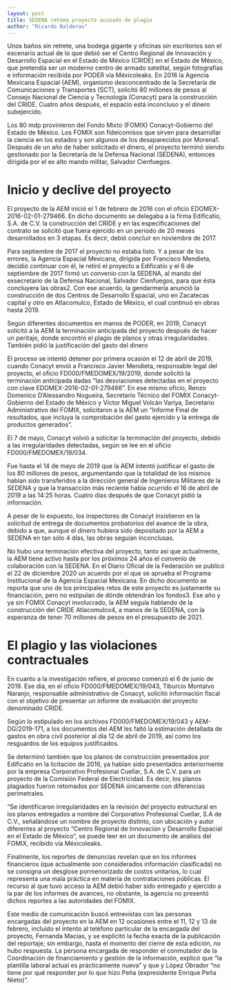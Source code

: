 ```yaml
---
layout: post
title: SEDENA retoma proyecto acusado de plagio
author: "Ricardo Balderas"
---
```


Unos baños sin retrete, una bodega gigante y oficinas sin escritorios son el escenario actual de lo que debió ser el Centro Regional de Innovación y Desarrollo Espacial en el Estado de México (CRIDE) en el Estado de México, que pretendía ser un moderno centro de armado satelital, según fotografías e información recibida por PODER vía Méxicoleaks. En 2016 la Agencia Mexicana Espacial (AEM), organismo desconcentrado de la Secretaría de Comunicaciones y Transportes (SCT), solicitó 80 millones de pesos al Consejo Nacional de Ciencia y Tecnología (Conacyt) para la construcción del CRIDE. Cuatro años después, el espacio está inconcluso y el dinero subejercido. 

Los 80 mdp provinieron del Fondo Mixto (FOMIX) Conacyt-Gobierno del Estado de México. Los FOMIX son fideicomisos que sirven para desarrollar la ciencia en los estados y son algunos de los desaparecidos por Morena1. Después de un año de haber solicitado el dinero, el proyecto terminó siendo gestionado por la Secretaría de la Defensa Nacional (SEDENA), entonces dirigida por el ex alto mando militar, Salvador Cienfuegos. 

# Inicio y declive del proyecto 

El proyecto de la AEM inició el 1 de febrero de 2016 con el oficio EDOMEX-2016-02-01-279466. En dicho documento se delegaba a la firma Edificatio, S.A. de C.V. la construcción del CRIDE y en las especificaciones del contrato se solicitó que fuera ejercido en un periodo de 20 meses desarrollados en 3 etapas. Es decir, debió concluir en noviembre de 2017. 

Para septiembre de 2017 el proyecto no estaba listo. Y a pesar de los errores, la Agencia Espacial Mexicana, dirigida por Francisco Mendieta, decidió continuar con él, le retiró el proyecto a Edificatio y el 6 de septiembre de 2017 firmó un convenio con la SEDENA, al mando del exsecretario de la Defensa Nacional, Salvador Cienfuegos, para que ésta concluyera las obras2. Con ese acuerdo, la gendarmería anunció la construcción de dos Centros de Desarrollo Espacial, uno en Zacatecas capital y otro en Atlacomulco, Estado de México, el cual continuó en obras hasta 2019. 

Según diferentes documentos en manos de PODER, en 2019, Conacyt solicitó a la AEM la terminación anticipada del proyecto después de hacer un peritaje, donde encontró el plagio de planos y otras irregularidades. También pidió la justificación del gasto del dinero

El proceso se intentó detener por primera ocasión el 12 de abril de 2019, cuando Conacyt envió a Francisco Javier Mendieta, responsable legal del proyecto, el oficio FD000/FMEDOMEX/19/2019, donde solicitó la terminación anticipada dadas “las desviaciones detectadas en el proyecto con clave EDOMEX-2016-02-01-279466”. En ese mismo oficio, Renzo Domenico D’Alessandro Nogueira, Secretario Técnico del FOMIX Conacyt-Gobierno del Estado de México y Víctor Miguel Volcán Variya, Secretario Administrativo del FOMIX, solicitaron a la AEM un “Informe Final de resultados, que incluya la comprobación del gasto ejercido y la entrega de productos generados”.

El 7 de mayo, Conacyt volvió a solicitar la terminación del proyecto, debido a las irregularidades detectadas, según se lee en el oficio FD000/FMEDOMEX/19/034.

Fue hasta el 14 de mayo de 2019 que la AEM intentó justificar el gasto de los 80 millones de pesos, argumentando que la totalidad de los mismos habían sido transferidos a la dirección general de Ingenieros Militares de la SEDENA y que la transacción más reciente había ocurrido el 16 de abril de 2019 a las 14:25 horas. Cuatro días después de que Conacyt pidió la información. 

A pesar de lo expuesto, los inspectores de Conacyt insistieron en la solicitud de entrega de documentos probatorios del avance de la obra, debido a que, aunque el dinero hubiera sido depositado por la AEM a SEDENA en tan sólo 4 días, las obras seguían inconclusas. 

No hubo una terminación efectiva del proyecto, tanto así que actualmente, la AEM tiene activo hasta por los próximos 24 años el convenio de colaboración con la SEDENA. En el Diario Oficial de la Federación se publicó el 22 de diciembre 2020 un acuerdo por el que se aprueba el Programa Institucional de la Agencia Espacial Mexicana. En dicho documento se reporta que uno de los principales retos de este proyecto es justamente su financiación, pero no estipulan de dónde obtendrán los fondos3. Ese año y ya sin FOMIX Conacyt involucrado, la AEM seguía hablando de la construcción del CRIDE Atlacomulco4, a manos de la SEDENA, con la esperanza de tener 70 millones de pesos en el presupuesto de 2021. 

# El plagio y las violaciones contractuales

En cuanto a la investigación refiere, el proceso comenzó el 6 de junio de 2019. Ese día, en el oficio FD000/FMEDOMEX/19/043, Tiburcio Montalvo Naranjo, responsable administrativo de Conacyt, solicitó información fiscal con el objetivo de presentar un informe de evaluación del proyecto denominado CRIDE. 

Según lo estipulado en los archivos FD000/FMEDOMEX/19/043 y AEM-DG/2019-171, a los documentos del AEM les faltó la estimación detallada de gastos en obra civil posterior al día 12 de abril de 2019, así como los resguardos de los equipos justificados.

Se determinó también que los planos de construcción presentados por Edificatio en la licitación de 2016, ya habían sido presentados anteriormente por la empresa Corporativo Profesional Cuellar, S.A. de C.V. para un proyecto de la Comisión Federal de Electricidad. Es decir, los planos plagiados fueron retomados por SEDENA únicamente con diferencias perimetrales.

“Se identificaron irregularidades en la revisión del proyecto estructural en los planos entregados a nombre del Corporativo Profesional Cuellar, S.A de C.V., señalándose un nombre de proyecto distinto, con ubicación y autor diferentes al proyecto “Centro Regional de Innovación y Desarrollo Espacial en el Estado de México”, se puede leer en un documento de análisis del FOMIX, recibido vía Méxicoleaks.

Finalmente, los reportes de denuncias revelan que en los informes financieros (que actualmente son considerados información clasificada) no se consigna un desglose pormenorizado de costos unitarios, lo cual representa una mala práctica en materia de contrataciones públicas. El recurso al que tuvo acceso la AEM debió haber sido entregado y ejercido a la par de los informes de avances, no obstante, la agencia no presentó dichos reportes a las autoridades del FOMIX.

Este medio de comunicación buscó entrevistas con las personas encargadas del proyecto en la AEM en 12 ocasiones entre el 11, 12 y 13 de febrero, incluido el intento al teléfono particular de la encargada del proyecto, Fernanda Macías, y se explicitó la fecha exacta de la publicación del reportaje; sin embargo, hasta el momento del cierre de esta edición, no hubo respuesta. La persona encargada de responder el conmutador de la Coordinación de financiamiento y gestión de la información, explicó que “la plantilla laboral actual es prácticamente nueva” y que y López Obrador “no tiene por qué responder por lo que hizo Peña (expresidente Enrique Peña Nieto)”.
